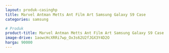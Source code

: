 ```yaml
---
layout: produk-casinghp
title: Marvel Antman Metts Ant Film Art Samsung Galaxy S9 Case
categories: samsung

# Produk
product-title: Marvel Antman Metts Ant Film Art Samsung Galaxy S9 Case
image-drive: 1aowcHcXRRi7wp_Ox3s62U2fJGX3Y4D2O
harga: 90000
---
```

